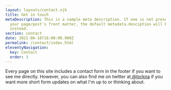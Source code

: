 ```yaml
---
layout: layouts/contact.njk
title: Get in touch
metaDescription: This is a sample meta description. If one is not present in
  your page/post's front matter, the default metadata.desciption will be used
  instead.
section: contact
date: 2021-06-16T16:00:00.000Z
permalink: /contact/index.html
eleventyNavigation:
  key: Contact
  order: 3
---
```

[](https://twitter.com/torkna)Every page on this site includes a contact form in the footer if you want to see me directly. However, you can also find me on twitter at[ @torkna](https://twitter.com/torkna) if you want more short form updates on what I'm up to or thinking about.